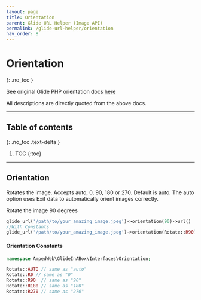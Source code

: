 ```yaml
---
layout: page
title: Orientation
parent: Glide URL Helper (Image API)
permalink: /glide-url-helper/orientation
nav_order: 8
---
```


# Orientation
{: .no_toc }

See original Glide PHP orientation docs [here](https://glide.thephpleague.com/2.0/api/orientation/)

All descriptions are directly quoted from the above docs.

---------------------

## Table of contents
{: .no_toc .text-delta }

1. TOC
{:toc}
---

## Orientation

Rotates the image. Accepts auto, 0, 90, 180 or 270. Default is auto. The auto option uses Exif data to automatically
orient images correctly.

Rotate the image 90 degrees

```php 
glide_url('/path/to/your_amazing_image.jpeg')->orientation(90)->url()
//With Constants
glide_url('/path/to/your_amazing_image.jpeg')->orientation(Rotate::R90)->url()
```

#### Orientation Constants

```php
namespace AmpedWeb\GlideInABox\Interfaces\Orientation;

Rotate::AUTO // same as "auto"
Rotate::R0 // same as "0"
Rotate::R90  // same as "90"
Rotate::R180 // same as "180"
Rotate::R270 // same as "270"
```